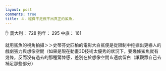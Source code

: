 ```yaml
---
layout: post
comments: true
title: ４．經費不足做不出真正的鯊魚，
---
```


:raised_hand: 義大利： 728 狗年： 295 中旅： 161


就用鯊魚的視角拍攝＞＞史蒂芬史匹柏的電影大白鯊便是從限制中挖掘出更嚇人的戲劇張力與想像空間（如果是現在動畫3D技術太優秀的狀況下，要幾條鯊魚就有幾條，反而沒有過去的那種驚悚感，差別在於想像空間＆適度留白（讓觀眾自己去補足那些部分）
